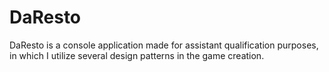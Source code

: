 # DaResto
DaResto is a console application made for assistant qualification purposes, in which I utilize several design patterns in the game creation.
